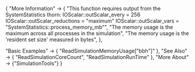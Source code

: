 {
  "More Information" ->
   {
    "This function requires output from the SystemStatistics thorn:
IOScalar::outScalar_every      = 256
IOScalar::outScalar_reductions = \"maximum\"
IOScalar::outScalar_vars       = \"SystemStatistics::process_memory_mb\"",
    "The memory usage is the maximum across all processes in the simulation",
    "The memory usage is the 'resident set size' measured in bytes",
   },

  "Basic Examples" -> {
    "ReadSimulationMemoryUsage[\"bbh\"]"
    },
  "See Also" -> {
    "ReadSimulationCoreCount", "ReadSimulationRunTime"
   },
  "More About" -> {"SimulationTools"}
}
